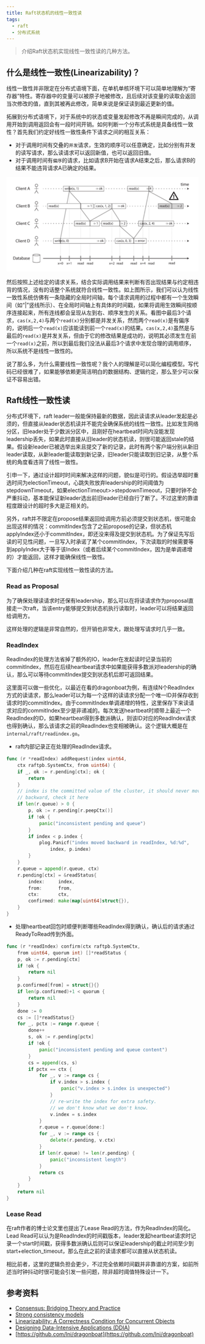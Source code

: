 ```yaml
---
title: Raft状态机的线性一致性读
tags:
  - raft
  - 分布式系统
---
```


> 介绍Raft状态机实现线性一致性读的几种方法。

## 什么是线性一致性(Linearizability)？
线性一致性并非限定在分布式语境下面，在单机单核环境下可以简单地理解为“寄存器”特性。寄存器中的变量可以被原子地被修改，且后续对该变量的读取会返回当次修改的值，直到其被再此修改，简单来说是保证读到最近更新的值。

拓展到分布式语境下，对于系统中的状态或变量发起修改不再是瞬间完成的，从调用开始到调用返回会有一段时间开销。如何判断一个分布式系统是具备线性一致性？首先我们约定好线性一致性条件下请求之间的相互关系：

* 对于调用时间有交叠的```并发```请求，生效的顺序可以任意确定，比如分别有并发的读写请求，那么读请求可以返回新值，也可以返回旧值。
* 对于调用时间有```偏序```的请求，比如请求B开始在请求A结束之后，那么请求B的结果不能违背请求A已确定的结果。

![线性一致性例子(DDIA)](/assets/post_images/linearizability.png)

然后按照上述给定的请求关系，结合实际调用结果来判断有否出现结果与约定相违背的情况，没有的话整个系统就符合线性一致性。如上图所示，我们可以认为线性一致性系统仿佛有一条隐藏的全局时间轴，每个请求调用的过程中都有一个生效瞬间（如“\|”竖线所示）、在全局时间轴上有具体的时间戳，如果将调用生效瞬间按顺序连接起来，所有连线都会呈现从左到右、顺序发生的关系。看图中最后3个请求，`cas(x,2,4)`与两个`read(x)`分别都是并发关系，然而两个`read(x)`是有偏序的，说明后一个`read(x)`应该能读到前一个`read(x)`的结果。`cas(x,2,4)`虽然是与最后的`read(x)`是并发关系，但由于它的修改结果是成功的，说明其必须发生在前一个`read(x)`之前，所以到最后我们没法从最后3个请求中发现合理的调用顺序，所以系统不是线性一致性的。

说了那么多，为什么需要线性一致性呢？我个人的理解是可以简化编程模型。写代码已经很难了，如果能够依赖更简洁明白的数据结构、逻辑约定，那么至少可以保证不容易出错。

## Raft线性一致性读
分布式环境下，raft leader一般能保持最新的数据，因此读请求从leader发起是必须的，但直接从leader状态机读并不能完全确保系统的线性一致性。比如发生网络分区，旧leader处于少数派分区中，且刚好在heartbeat时间内没能发现leadership丢失，如果此时直接从旧leader的状态机读，则很可能返回stale的结果。假设新leader已被选举出来且提交了新的记录，此时有两个客户端分别从新旧leader读取，从新leader能读取到新记录，旧leader只能读取到旧记录，从整个系统的角度看违背了线性一致性。

引申一下，通过设计超时时间来解决这样的问题，貌似是可行的。假设选举超时重选时间为electionTimeout，心跳失败放弃leadership的时间阈值为stepdownTimeout，如果electionTimeout>>stepdownTimeout，只要时钟不会严重抖动，基本能保证新leader选出前旧leader已经自行了断了。不过这里的靠谱程度跟设计的超时多大是正相关的。

另外，raft并不限定在propose结果返回给调用方前必须提交到状态机，很可能会出现这样的情况：commitIndex包含了之前propose的记录，但状态机applyIndex还小于commitIndex，即还没来得及提交到状态机。为了保证先写后读的可见性问题，一旦写入时承诺了某个commitIndex，下次读取的时候需要等到applyIndex大于等于该Index（或者后续某个commitIndex，因为是单调递增的）才能返回，这样才能确保线性一致性。

下面介绍几种在raft实现线性一致性读的方法。

### Read as Proposal
为了确保处理读请求时还保有leadership，那么可以在将读请求作为proposal直接走一次raft，当该entry能够提交到状态机执行读取时，leader可以将结果返回给调用方。

这样处理的逻辑是非常自然的，但开销也非常大，跟处理写请求时几乎一致。

### ReadIndex
ReadIndex的处理方法省掉了额外的IO，leader在发起读时记录当前的commitIndex，然后在后续heartbeat请求中如果能获得多数派对leadership的确认，那么可以等待commitIndex提交到状态机后即可返回结果。

这里面可以做一些优化，以最近在看的dragonboat为例，有连续N个ReadIndex方式的读请求，那么leader可以为每一个这样的读请求分配一个唯一ID并保存收到请求时的commitIndex。由于commitIndex单调递增的特性，这里保存下来读请求对应的commitIndex至少是非递减的。每次发送heartbeat时顺带上最近一个ReadIndex的ID，如果heartbeat得到多数派确认，则该ID对应的ReadIndex请求也得到确认，那么该请求之前的ReadIndex也变相被确认。这个逻辑大概是在`internal/raft/readindex.go`。

* raft内部记录正在处理的ReadIndex请求。
```go
func (r *readIndex) addRequest(index uint64,
	ctx raftpb.SystemCtx, from uint64) {
	if _, ok := r.pending[ctx]; ok {
		return
	}
	// index is the committed value of the cluster, it should never move
	// backward, check it here
	if len(r.queue) > 0 {
		p, ok := r.pending[r.peepCtx()]
		if !ok {
			panic("inconsistent pending and queue")
		}
		if index < p.index {
			plog.Panicf("index moved backward in readIndex, %d:%d",
				index, p.index)
		}
	}
	r.queue = append(r.queue, ctx)
	r.pending[ctx] = &readStatus{
		index:     index,
		from:      from,
		ctx:       ctx,
		confirmed: make(map[uint64]struct{}),
	}
}
```

* 处理heartbeat回包时顺便判断哪些ReadIndex得到确认，确认后的请求通过ReadyToRead传到外面。
```go
func (r *readIndex) confirm(ctx raftpb.SystemCtx,
	from uint64, quorum int) []*readStatus {
	p, ok := r.pending[ctx]
	if !ok {
		return nil
	}
	p.confirmed[from] = struct{}{}
	if len(p.confirmed)+1 < quorum {
		return nil
	}
	done := 0
	cs := []*readStatus{}
	for _, pctx := range r.queue {
		done++
		s, ok := r.pending[pctx]
		if !ok {
			panic("inconsistent pending and queue content")
		}
		cs = append(cs, s)
		if pctx == ctx {
			for _, v := range cs {
				if v.index > s.index {
					panic("v.index > s.index is unexpected")
				}
				// re-write the index for extra safety.
				// we don't know what we don't know.
				v.index = s.index
			}
			r.queue = r.queue[done:]
			for _, v := range cs {
				delete(r.pending, v.ctx)
			}
			if len(r.queue) != len(r.pending) {
				panic("inconsistent length")
			}
			return cs
		}
	}
	return nil
}
```

### Lease Read
在raft作者的博士论文里也提出了Lease Read的方法，作为ReadIndex的简化。Lead Read可以认为是ReadIndex的时间戳版本，leader发起heartbeat请求时记录一个start时间戳，获得多数派确认后则可以保证leadership的截止时间至少到start+election_timeout，那么在此之前的读请求都可以直接从状态机读。

相比前者，这里的逻辑负担会更少，不过完全依赖时间戳并非靠谱的方案，如前所述当时钟抖动时很可能会引发一些问题，除非超时阈值特殊设计一下。

## 参考资料
* [Consensus: Bridging Theory and Practice](https://web.stanford.edu/~ouster/cgi-bin/papers/OngaroPhD.pdf)
* [Strong consistency models](https://aphyr.com/posts/313-strong-consistency-models)
* [Linearizability: A Correctness Condition for Concurrent Objects](https://cs.brown.edu/~mph/HerlihyW90/p463-herlihy.pdf)
* [Designing Data-Intensive Applications (DDIA)]( https://dataintensive.net/)
* [https://github.com/lni/dragonboat](https://github.com/lni/dragonboat)
